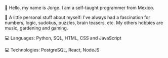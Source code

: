 👋 Hello, my name is Jorge. I am a self-taught programmer from Mexico.

🙂 A little personal stuff about myself: I've always had a fascination for numbers, logic, sudokus, puzzles, brain teasers, etc. My others hobbies are music, gardening and gaming.

💻 Languages: Python, SQL, HTML, CSS and JavaScript

💻 Technologies: PostgreSQL, React, NodeJS

<!---
jlbmontejano/jlbmontejano is a ✨ special ✨ repository because its `README.md` (this file) appears on your GitHub profile.
You can click the Preview link to take a look at your changes.
--->
